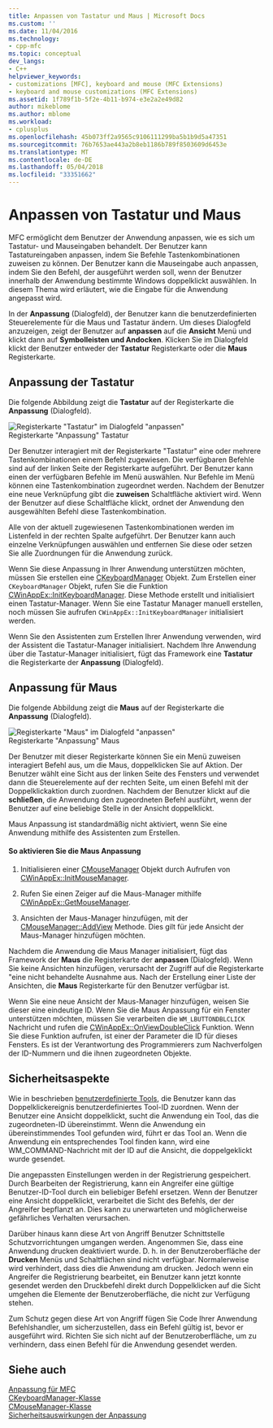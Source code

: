 ```yaml
---
title: Anpassen von Tastatur und Maus | Microsoft Docs
ms.custom: ''
ms.date: 11/04/2016
ms.technology:
- cpp-mfc
ms.topic: conceptual
dev_langs:
- C++
helpviewer_keywords:
- customizations [MFC], keyboard and mouse (MFC Extensions)
- keyboard and mouse customizations (MFC Extensions)
ms.assetid: 1f789f1b-5f2e-4b11-b974-e3e2a2e49d82
author: mikeblome
ms.author: mblome
ms.workload:
- cplusplus
ms.openlocfilehash: 45b073ff2a9565c9106111299ba5b1b9d5a47351
ms.sourcegitcommit: 76b7653ae443a2b8eb1186b789f8503609d6453e
ms.translationtype: MT
ms.contentlocale: de-DE
ms.lasthandoff: 05/04/2018
ms.locfileid: "33351662"
---
```

# <a name="keyboard-and-mouse-customization"></a>Anpassen von Tastatur und Maus
MFC ermöglicht dem Benutzer der Anwendung anpassen, wie es sich um Tastatur- und Mauseingaben behandelt. Der Benutzer kann Tastatureingaben anpassen, indem Sie Befehle Tastenkombinationen zuweisen zu können. Der Benutzer kann die Mauseingabe auch anpassen, indem Sie den Befehl, der ausgeführt werden soll, wenn der Benutzer innerhalb der Anwendung bestimmte Windows doppelklickt auswählen. In diesem Thema wird erläutert, wie die Eingabe für die Anwendung angepasst wird.  
  
 In der **Anpassung** (Dialogfeld), der Benutzer kann die benutzerdefinierten Steuerelemente für die Maus und Tastatur ändern. Um dieses Dialogfeld anzuzeigen, zeigt der Benutzer auf **anpassen** auf die **Ansicht** Menü und klickt dann auf **Symbolleisten und Andocken**. Klicken Sie im Dialogfeld klickt der Benutzer entweder der **Tastatur** Registerkarte oder die **Maus** Registerkarte.  
  
## <a name="keyboard-customization"></a>Anpassung der Tastatur  
 Die folgende Abbildung zeigt die **Tastatur** auf der Registerkarte die **Anpassung** (Dialogfeld).  
  
 ![Registerkarte "Tastatur" im Dialogfeld "anpassen"](../mfc/media/mfcnextkeyboardtab.png "Mfcnextkeyboardtab")  
Registerkarte "Anpassung" Tastatur  
  
 Der Benutzer interagiert mit der Registerkarte "Tastatur" eine oder mehrere Tastenkombinationen einem Befehl zugewiesen. Die verfügbaren Befehle sind auf der linken Seite der Registerkarte aufgeführt. Der Benutzer kann einen der verfügbaren Befehle im Menü auswählen. Nur Befehle im Menü können eine Tastenkombination zugeordnet werden. Nachdem der Benutzer eine neue Verknüpfung gibt die **zuweisen** Schaltfläche aktiviert wird. Wenn der Benutzer auf diese Schaltfläche klickt, ordnet der Anwendung den ausgewählten Befehl diese Tastenkombination.  
  
 Alle von der aktuell zugewiesenen Tastenkombinationen werden im Listenfeld in der rechten Spalte aufgeführt. Der Benutzer kann auch einzelne Verknüpfungen auswählen und entfernen Sie diese oder setzen Sie alle Zuordnungen für die Anwendung zurück.  
  
 Wenn Sie diese Anpassung in Ihrer Anwendung unterstützen möchten, müssen Sie erstellen eine [CKeyboardManager](../mfc/reference/ckeyboardmanager-class.md) Objekt. Zum Erstellen einer `CKeyboardManager` Objekt, rufen Sie die Funktion [CWinAppEx::InitKeyboardManager](../mfc/reference/cwinappex-class.md#initkeyboardmanager). Diese Methode erstellt und initialisiert einen Tastatur-Manager. Wenn Sie eine Tastatur Manager manuell erstellen, noch müssen Sie aufrufen `CWinAppEx::InitKeyboardManager` initialisiert werden.  
  
 Wenn Sie den Assistenten zum Erstellen Ihrer Anwendung verwenden, wird der Assistent die Tastatur-Manager initialisiert. Nachdem Ihre Anwendung über die Tastatur-Manager initialisiert, fügt das Framework eine **Tastatur** die Registerkarte der **Anpassung** (Dialogfeld).  
  
## <a name="mouse-customization"></a>Anpassung für Maus  
 Die folgende Abbildung zeigt die **Maus** auf der Registerkarte die **Anpassung** (Dialogfeld).  
  
 ![Registerkarte "Maus" im Dialogfeld "anpassen"](../mfc/media/mfcnextmousetab.png "Mfcnextmousetab")  
Registerkarte "Anpassung" Maus  
  
 Der Benutzer mit dieser Registerkarte können Sie ein Menü zuweisen interagiert Befehl aus, um die Maus, doppelklicken Sie auf Aktion. Der Benutzer wählt eine Sicht aus der linken Seite des Fensters und verwendet dann die Steuerelemente auf der rechten Seite, um einen Befehl mit der Doppelklickaktion durch zuordnen. Nachdem der Benutzer klickt auf die **schließen**, die Anwendung den zugeordneten Befehl ausführt, wenn der Benutzer auf eine beliebige Stelle in der Ansicht doppelklickt.  
  
 Maus Anpassung ist standardmäßig nicht aktiviert, wenn Sie eine Anwendung mithilfe des Assistenten zum Erstellen.  
  
#### <a name="to-enable-mouse-customization"></a>So aktivieren Sie die Maus Anpassung  
  
1.  Initialisieren einer [CMouseManager](../mfc/reference/cmousemanager-class.md) Objekt durch Aufrufen von [CWinAppEx::InitMouseManager](../mfc/reference/cwinappex-class.md#initmousemanager).  
  
2.  Rufen Sie einen Zeiger auf die Maus-Manager mithilfe [CWinAppEx::GetMouseManager](../mfc/reference/cwinappex-class.md#getmousemanager).  
  
3.  Ansichten der Maus-Manager hinzufügen, mit der [CMouseManager::AddView](../mfc/reference/cmousemanager-class.md#addview) Methode. Dies gilt für jede Ansicht der Maus-Manager hinzufügen möchten.  
  
 Nachdem die Anwendung die Maus Manager initialisiert, fügt das Framework der **Maus** die Registerkarte der **anpassen** (Dialogfeld). Wenn Sie keine Ansichten hinzufügen, verursacht der Zugriff auf die Registerkarte "eine nicht behandelte Ausnahme aus. Nach der Erstellung einer Liste der Ansichten, die **Maus** Registerkarte für den Benutzer verfügbar ist.  
  
 Wenn Sie eine neue Ansicht der Maus-Manager hinzufügen, weisen Sie dieser eine eindeutige ID. Wenn Sie die Maus Anpassung für ein Fenster unterstützen möchten, müssen Sie verarbeiten die `WM_LBUTTONDBLCLICK` Nachricht und rufen die [CWinAppEx::OnViewDoubleClick](../mfc/reference/cwinappex-class.md#onviewdoubleclick) Funktion. Wenn Sie diese Funktion aufrufen, ist einer der Parameter die ID für dieses Fensters. Es ist der Verantwortung des Programmierers zum Nachverfolgen der ID-Nummern und die ihnen zugeordneten Objekte.  
  
## <a name="security-concerns"></a>Sicherheitsaspekte  
 Wie in beschrieben [benutzerdefinierte Tools](../mfc/user-defined-tools.md), die Benutzer kann das Doppelklickereignis benutzerdefiniertes Tool-ID zuordnen. Wenn der Benutzer eine Ansicht doppelklickt, sucht die Anwendung ein Tool, das die zugeordneten-ID übereinstimmt. Wenn die Anwendung ein übereinstimmendes Tool gefunden wird, führt er das Tool an. Wenn die Anwendung ein entsprechendes Tool finden kann, wird eine WM_COMMAND-Nachricht mit der ID auf die Ansicht, die doppelgeklickt wurde gesendet.  
  
 Die angepassten Einstellungen werden in der Registrierung gespeichert. Durch Bearbeiten der Registrierung, kann ein Angreifer eine gültige Benutzer-ID-Tool durch ein beliebiger Befehl ersetzen. Wenn der Benutzer eine Ansicht doppelklickt, verarbeitet die Sicht des Befehls, der der Angreifer bepflanzt an. Dies kann zu unerwarteten und möglicherweise gefährliches Verhalten verursachen.  
  
 Darüber hinaus kann diese Art von Angriff Benutzer Schnittstelle Schutzvorrichtungen umgangen werden. Angenommen Sie, dass eine Anwendung drucken deaktiviert wurde. D. h. in der Benutzeroberfläche der **Drucken** Menüs und Schaltflächen sind nicht verfügbar. Normalerweise wird verhindert, dass dies die Anwendung am drucken. Jedoch wenn ein Angreifer die Registrierung bearbeitet, ein Benutzer kann jetzt konnte gesendet werden den Druckbefehl direkt durch Doppelklicken auf die Sicht umgehen die Elemente der Benutzeroberfläche, die nicht zur Verfügung stehen.  
  
 Zum Schutz gegen diese Art von Angriff fügen Sie Code Ihrer Anwendung Befehlshandler, um sicherzustellen, dass ein Befehl gültig ist, bevor er ausgeführt wird. Richten Sie sich nicht auf der Benutzeroberfläche, um zu verhindern, dass einen Befehl für die Anwendung gesendet werden.  
  
## <a name="see-also"></a>Siehe auch  
 [Anpassung für MFC](../mfc/customization-for-mfc.md)   
 [CKeyboardManager-Klasse](../mfc/reference/ckeyboardmanager-class.md)   
 [CMouseManager-Klasse](../mfc/reference/cmousemanager-class.md)   
 [Sicherheitsauswirkungen der Anpassung](../mfc/security-implications-of-customization.md)

